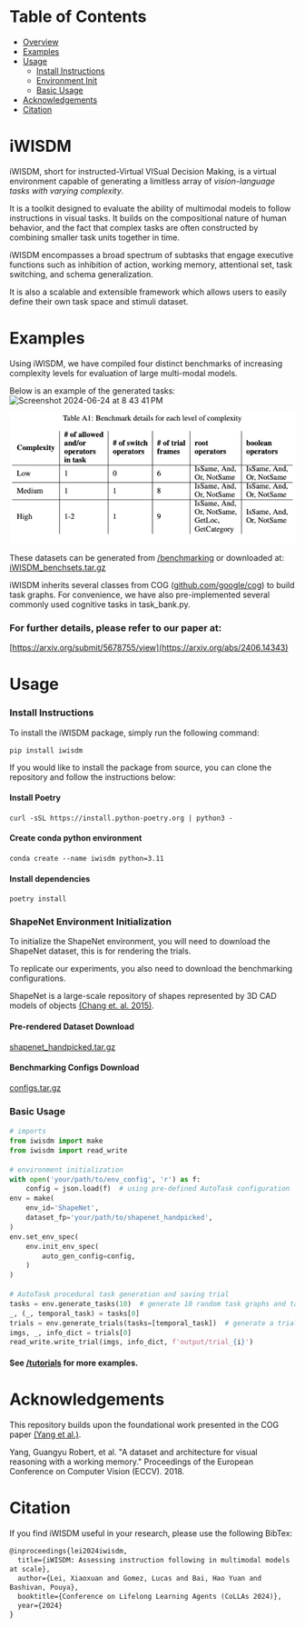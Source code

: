 Table of Contents
=================

   * [Overview](#iwisdm)
   * [Examples](#examples)
   * [Usage](#usage)
      * [Install Instructions](#install-instructions)
      * [Environment Init](#shapenet-environment-initialization)
      * [Basic Usage](#basic-usage)
   * [Acknowledgements](#acknowledgements)
   * [Citation](#citation)
   
# iWISDM
iWISDM, short for instructed-Virtual VISual Decision Making, is a virtual environment capable of generating a limitless array of _vision-language tasks with varying complexity_. 

It is a toolkit designed to evaluate the ability of multimodal models to follow instructions in visual tasks. It builds on the compositional nature of human behavior, and the fact that complex tasks are often constructed by combining smaller task units together in time.

iWISDM encompasses a broad spectrum of subtasks that engage executive functions such as inhibition of action, working memory, attentional set, task switching, and schema generalization. 

It is also a scalable and extensible framework which allows users to easily define their own task space and stimuli dataset.

# Examples
Using iWISDM, we have compiled four distinct benchmarks of increasing complexity levels for evaluation of large multi-modal models.

Below is an example of the generated tasks:
<img width="829" alt="Screenshot 2024-06-24 at 8 43 41 PM" src="https://github.com/BashivanLab/iWISDM/assets/44264329/5f7eeffe-a3be-405f-8514-6424818cf5b7">

![Benchmark details for each level of complexity](https://github.com/BashivanLab/iWISDM/blob/main/benchmarking/param_table.png?raw=true)

These datasets can be generated from [/benchmarking](https://github.com/BashivanLab/iWISDM/tree/main/benchmarking) or downloaded at: 
[iWISDM_benchsets.tar.gz](https://drive.google.com/file/d/1K-9AAJfvz6kiN3h9X2Rg0D88gJQ_rxSu/view?usp=sharing)

iWISDM inherits several classes from COG ([github.com/google/cog](https://github.com/google/cog)) to build task graphs. For convenience, we have also pre-implemented several commonly used cognitive tasks in task_bank.py. 


### For further details, please refer to our paper at:
[https://arxiv.org/submit/5678755/view](https://arxiv.org/abs/2406.14343)

# Usage
### Install Instructions
To install the iWISDM package, simply run the following command:
```shell
pip install iwisdm
```
If you would like to install the package from source, you can clone the repository and follow the instructions below:
#### Install Poetry
```shell
curl -sSL https://install.python-poetry.org | python3 -
```
#### Create conda python environment
```shell
conda create --name iwisdm python=3.11
```
#### Install dependencies
```shell
poetry install
```

### ShapeNet Environment Initialization
To initialize the ShapeNet environment, you will need to download the ShapeNet dataset, this is for rendering the trials.

To replicate our experiments, you also need to download the benchmarking configurations.

ShapeNet is a large-scale repository of shapes represented by 3D CAD models of objects  [(Chang et. al. 2015)](https://arxiv.org/abs/1512.03012).
#### Pre-rendered Dataset Download
[shapenet_handpicked.tar.gz](https://drive.google.com/file/d/1is72QDjP6A6TA1mZLL3doYWaU08waAxm/view?usp=sharing) 

#### Benchmarking Configs Download
[configs.tar.gz](https://github.com/BashivanLab/iWISDM/tree/main/benchmarking/configs.tar.gz)
### Basic Usage

```python
# imports
from iwisdm import make
from iwisdm import read_write

# environment initialization
with open('your/path/to/env_config', 'r') as f:
    config = json.load(f)  # using pre-defined AutoTask configuration
env = make(
    env_id='ShapeNet',
    dataset_fp='your/path/to/shapenet_handpicked',
)
env.set_env_spec(
    env.init_env_spec(
        auto_gen_config=config,
    )
)

# AutoTask procedural task generation and saving trial
tasks = env.generate_tasks(10)  # generate 10 random task graphs and tasks
_, (_, temporal_task) = tasks[0]
trials = env.generate_trials(tasks=[temporal_task])  # generate a trial
imgs, _, info_dict = trials[0]
read_write.write_trial(imgs, info_dict, f'output/trial_{i}')
```

#### See [/tutorials](https://github.com/BashivanLab/iWISDM/tree/main/tutorials) for more examples.

# Acknowledgements
This repository builds upon the foundational work presented in the COG paper [(Yang et al.)](https://arxiv.org/abs/1803.06092).

Yang, Guangyu Robert, et al. "A dataset and architecture for visual reasoning with a working memory." Proceedings of the European Conference on Computer Vision (ECCV). 2018.

# Citation
If you find iWISDM useful in your research, please use the following BibTex:
```
@inproceedings{lei2024iwisdm,
  title={iWISDM: Assessing instruction following in multimodal models at scale},
  author={Lei, Xiaoxuan and Gomez, Lucas and Bai, Hao Yuan and Bashivan, Pouya},
  booktitle={Conference on Lifelong Learning Agents (CoLLAs 2024)},
  year={2024}
}
```
